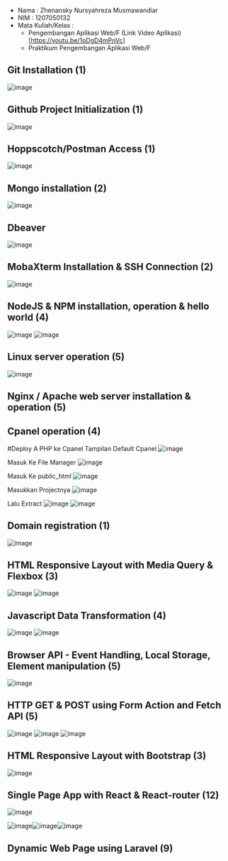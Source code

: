 - Nama : Zhenansky Nursyahreza Musmawandiar
- NIM : 1207050132
- Mata Kuliah/Kelas : 
  - Pengembangan Aplikasi Web/F 
  (Link Video Aplikasi)[https://youtu.be/1oDgD4mPnVc]
  - Praktikum Pengembangan Aplikasi Web/F

## Git Installation (1)
![image](https://user-images.githubusercontent.com/63436760/209264295-4f7eebdd-62ef-441a-a36c-f38b8e708f95.png)

## Github Project Initialization (1)
![image](https://user-images.githubusercontent.com/63436760/209264451-23b0d08a-70b3-4907-af9a-64a63f4487a9.png)

## Hoppscotch/Postman Access (1)
![image](https://user-images.githubusercontent.com/63436760/209264843-7de9b352-7c86-4447-ada0-8dcb4d784d4d.png)

## Mongo installation (2)
![image](https://user-images.githubusercontent.com/63436760/209266882-97786570-e380-47d2-9175-1943e3c18583.png)

## Dbeaver
![image](https://user-images.githubusercontent.com/63436760/209456540-21775ae9-f1cb-49c6-a0a6-1a4494e2d8e9.png)

## MobaXterm Installation & SSH Connection (2)
![image](https://user-images.githubusercontent.com/63436760/209680823-18a155e3-6218-4ad3-afc1-63143b46c6fe.png)

## NodeJS & NPM installation, operation & hello world (4)
![image](https://user-images.githubusercontent.com/63436760/210024284-4224ca86-6db1-4442-bcaa-7b5907e378b8.png)
![image](https://user-images.githubusercontent.com/63436760/210024257-4b997f55-616e-4c4a-9e78-1fcb01955656.png)


## Linux server operation (5)
![image](https://user-images.githubusercontent.com/63436760/209907206-e8836d71-9347-4a11-86ef-a45f29fcedbe.png)



## Nginx / Apache web server installation & operation (5)


## Cpanel operation (4)
#Deploy A PHP ke Cpanel
Tampilan Default Cpanel
![image](https://user-images.githubusercontent.com/63436760/210072505-8c109384-7460-4759-b2e4-fb51be42f61f.png)

Masuk Ke File Manager
![image](https://user-images.githubusercontent.com/63436760/210072617-3cb70d80-ae5f-49dd-8d02-4b838f2d4968.png)

Masuk Ke public_html
![image](https://user-images.githubusercontent.com/63436760/210072961-6dd2053c-42e7-44bf-afd9-6b8c62cdc154.png)

Masukkan Projectnya
![image](https://user-images.githubusercontent.com/63436760/210073035-ffb1185a-26e6-4109-86a3-f548cc63294d.png)

Lalu Extract
![image](https://user-images.githubusercontent.com/63436760/210073143-f04acafe-fd89-4397-8301-b703b64e37ab.png)
![image](https://user-images.githubusercontent.com/63436760/210073204-ebc53ebd-ef13-407a-8bc1-c959a6c7b577.png)



## Domain registration (1)
![image](https://user-images.githubusercontent.com/63436760/210073414-3afd2e93-4b6f-47f7-bf2f-d278d45060a0.png)


## HTML Responsive Layout with Media Query & Flexbox (3)
![image](https://user-images.githubusercontent.com/63436760/209975135-c01cca12-b6dc-45ee-94ca-280b56485ee5.png)
![image](https://user-images.githubusercontent.com/63436760/209975217-3819f592-7e7a-48e2-aa66-2be27599109e.png)



## Javascript Data Transformation (4)
![image](https://user-images.githubusercontent.com/63436760/210023289-5b94f54e-4b4f-4399-830b-400cea178c06.png)
![image](https://user-images.githubusercontent.com/63436760/210023299-67b98bdb-796c-4444-9168-f3b4806c061b.png)



## Browser API - Event Handling, Local Storage, Element manipulation (5)
![image](https://user-images.githubusercontent.com/63436760/210074003-805f66b3-0645-4c69-8eb3-8beb97c2eab9.png)



## HTTP GET & POST using Form Action and Fetch API (5)
![image](https://user-images.githubusercontent.com/63436760/210023460-efbddc7f-c528-4f03-aee3-19b8d4bf9d29.png)
![image](https://user-images.githubusercontent.com/63436760/210023547-33647248-4e8f-4221-a74c-b12b8ba38457.png)
![image](https://user-images.githubusercontent.com/63436760/210023530-ee63e962-7987-451a-97e7-75ef8100bf02.png)

## HTML Responsive Layout with Bootstrap (3)
![image](https://user-images.githubusercontent.com/63436760/210069242-2525a21a-d492-4c86-b2d0-8d9ea1f8c6ee.jpg)



## Single Page App with React & React-router (12)
![image](https://user-images.githubusercontent.com/63436760/210023581-378de9cc-d0c2-4935-957b-79951f006389.png)

![image](https://user-images.githubusercontent.com/63436760/210024197-181bca5f-9e65-4778-ac41-f1cd67705032.png)![image](https://user-images.githubusercontent.com/63436760/210024212-3fcfa8e7-ee9e-4ef9-ab72-9bd223123ec6.png)![image](https://user-images.githubusercontent.com/63436760/210024229-4de12478-0fdf-4574-ac91-4fc44f785d0c.png)


## Dynamic Web Page using Laravel (9)




